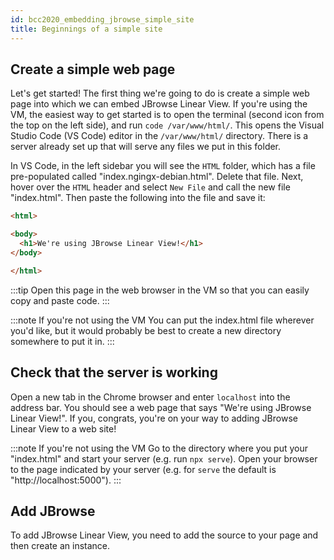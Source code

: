 ```yaml
---
id: bcc2020_embedding_jbrowse_simple_site
title: Beginnings of a simple site
---
```


## Create a simple web page

Let's get started! The first thing we're going to do is create a simple web page
into which we can embed JBrowse Linear View. If you're using the VM, the
easiest way to get started is to open the terminal (second icon from the top on
the left side), and run `code /var/www/html/`. This opens the Visual Studio Code
(VS Code) editor in the `/var/www/html/` directory. There is a server already
set up that will serve any files we put in this folder.

In VS Code, in the left sidebar you will see the `HTML` folder, which has a file
pre-populated called "index.ngingx-debian.html". Delete that file. Next, hover
over the `HTML` header and select `New File` and call the new file "index.html".
Then paste the following into the file and save it:

```html title="index.html"
<html>

<body>
  <h1>We're using JBrowse Linear View!</h1>
</body>

</html>
```

:::tip
Open this page in the web browser in the VM so that you can easily copy and
paste code.
:::

:::note If you're not using the VM
You can put the index.html file wherever you'd like, but it would probably be
best to create a new directory somewhere to put it in.
:::

## Check that the server is working

Open a new tab in the Chrome browser and enter `localhost` into the address bar.
You should see a web page that says "We're using JBrowse Linear View!". If you,
congrats, you're on your way to adding JBrowse Linear View to a web site!

:::note If you're not using the VM
Go to the directory where you put your "index.html" and start your server (e.g.
run `npx serve`). Open your browser to the page indicated by your server (e.g.
for `serve` the default is "http://localhost:5000").
:::

## Add JBrowse

To add JBrowse Linear View, you need to add the source to your page and then
create an instance.
